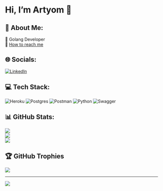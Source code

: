 # Hi, I’m Artyom 👋


## 💫 About Me:
🌱 Golang Developer<br>💬 [How to reach me](https://www.linkedin.com/in/artyom-golubev/)

## 🌐 Socials:
[![LinkedIn](https://img.shields.io/badge/LinkedIn-%230077B5.svg?logo=linkedin&logoColor=white)](https://linkedin.com/in/artyom-golubev) 

## 💻 Tech Stack:
![Heroku](https://img.shields.io/badge/heroku-%23430098.svg?style=flat&logo=heroku&logoColor=white)
![Postgres](https://img.shields.io/badge/postgres-%23316192.svg?style=flat&logo=postgresql&logoColor=white)
![Postman](https://img.shields.io/badge/Postman-FF6C37?style=flat&logo=postman&logoColor=white)
![Python](https://img.shields.io/badge/python-3670A0?style=flat&logo=python&logoColor=ffdd54)
![Swagger](https://img.shields.io/badge/-Swagger-%23Clojure?style=flat&logo=swagger&logoColor=white)

## 📊 GitHub Stats:
![](https://github-readme-stats.vercel.app/api?username=Artyom099&theme=tokyonight&hide_border=true&include_all_commits=false&count_private=false)<br/>
![](https://github-readme-streak-stats.herokuapp.com/?user=Artyom099&theme=tokyonight&hide_border=true)<br/>
![](https://github-readme-stats.vercel.app/api/top-langs/?username=Artyom099&theme=tokyonight&hide_border=true&include_all_commits=false&count_private=false&layout=compact)

## 🏆 GitHub Trophies
![](https://github-profile-trophy.vercel.app/?username=Artyom099&theme=tokyonight&no-frame=true&no-bg=true&margin-w=4)


---
[![](https://visitcount.itsvg.in/api?id=Artyom099&icon=4&color=0)](https://visitcount.itsvg.in)

<!-- Proudly created with GPRM ( https://gprm.itsvg.in ) -->
